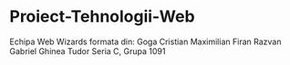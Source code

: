 # Proiect-Tehnologii-Web

Echipa Web Wizards formata din:
Goga Cristian Maximilian
Firan Razvan Gabriel
Ghinea Tudor
Seria C, Grupa 1091
